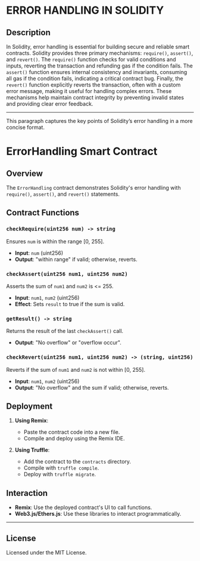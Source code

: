 # ERROR HANDLING IN SOLIDITY

## Description

In Solidity, error handling is essential for building secure and reliable smart contracts. Solidity provides three primary mechanisms: `require()`, `assert()`, and `revert()`. The `require()` function checks for valid conditions and inputs, reverting the transaction and refunding gas if the condition fails. The `assert()` function ensures internal consistency and invariants, consuming all gas if the condition fails, indicating a critical contract bug. Finally, the `revert()` function explicitly reverts the transaction, often with a custom error message, making it useful for handling complex errors. These mechanisms help maintain contract integrity by preventing invalid states and providing clear error feedback.

---

This paragraph captures the key points of Solidity’s error handling in a more concise format.
# ErrorHandling Smart Contract

## Overview

The `ErrorHandling` contract demonstrates Solidity's error handling with `require()`, `assert()`, and `revert()` statements.

## Contract Functions

### `checkRequire(uint256 num) -> string`
Ensures `num` is within the range [0, 255].
- **Input**: `num` (uint256)
- **Output**: "within range" if valid; otherwise, reverts.

### `checkAssert(uint256 num1, uint256 num2)`
Asserts the sum of `num1` and `num2` is <= 255.
- **Input**: `num1`, `num2` (uint256)
- **Effect**: Sets `result` to true if the sum is valid.

### `getResult() -> string`
Returns the result of the last `checkAssert()` call.
- **Output**: "No overflow" or "overflow occur".

### `checkRevert(uint256 num1, uint256 num2) -> (string, uint256)`
Reverts if the sum of `num1` and `num2` is not within [0, 255].
- **Input**: `num1`, `num2` (uint256)
- **Output**: "No overflow" and the sum if valid; otherwise, reverts.

## Deployment

1. **Using Remix**:
   - Paste the contract code into a new file.
   - Compile and deploy using the Remix IDE.

2. **Using Truffle**:
   - Add the contract to the `contracts` directory.
   - Compile with `truffle compile`.
   - Deploy with `truffle migrate`.

## Interaction

- **Remix**: Use the deployed contract's UI to call functions.
- **Web3.js/Ethers.js**: Use these libraries to interact programmatically.

---

## License

Licensed under the MIT License.


